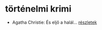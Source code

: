 # történelmi krimi

- Agatha Christie: És eljő a halál… [részletek](_details/Agatha%20Christie.md#id_312)